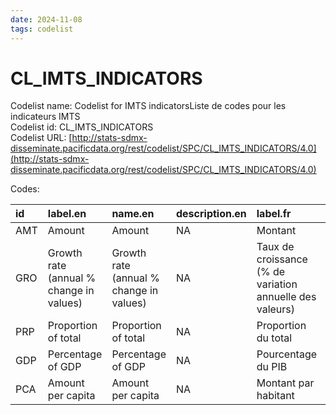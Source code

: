 ```yaml
---
date: 2024-11-08
tags: codelist
---
```


# CL_IMTS_INDICATORS

Codelist name: Codelist for IMTS indicatorsListe de codes pour les indicateurs IMTS  
Codelist id: CL_IMTS_INDICATORS  
Codelist URL: [http://stats-sdmx-disseminate.pacificdata.org/rest/codelist/SPC/CL_IMTS_INDICATORS/4.0](http://stats-sdmx-disseminate.pacificdata.org/rest/codelist/SPC/CL_IMTS_INDICATORS/4.0)  

Codes:  

|id  |label.en                                |name.en                                 |description.en |label.fr                                                 |name.fr                                                  |description.fr |
|:---|:---------------------------------------|:---------------------------------------|:--------------|:--------------------------------------------------------|:--------------------------------------------------------|:--------------|
|AMT |Amount                                  |Amount                                  |NA             |Montant                                                  |Montant                                                  |NA             |
|GRO |Growth rate (annual % change in values) |Growth rate (annual % change in values) |NA             |Taux de croissance (% de variation annuelle des valeurs) |Taux de croissance (% de variation annuelle des valeurs) |NA             |
|PRP |Proportion of total                     |Proportion of total                     |NA             |Proportion du total                                      |Proportion du total                                      |NA             |
|GDP |Percentage of GDP                       |Percentage of GDP                       |NA             |Pourcentage du PIB                                       |Pourcentage du PIB                                       |NA             |
|PCA |Amount per capita                       |Amount per capita                       |NA             |Montant par habitant                                     |Montant par habitant                                     |NA             |
